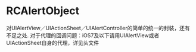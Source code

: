 # RCAlertObject
对UIAlertView／UIActionSheet／UIAlertController的简单的统一的封装，还有不足之处.
对于代理的回调问题：iOS7及以下请用UIAlertView或者UIActionSheet自身的代理，详见头文件

